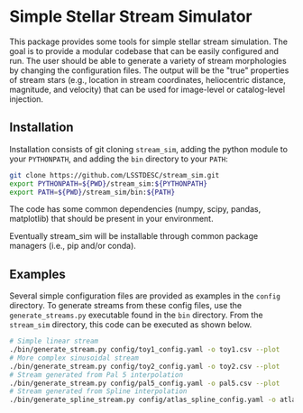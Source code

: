 # Simple Stellar Stream Simulator

This package provides some tools for simple stellar stream simulation. The goal is to provide a modular codebase that can be easily configured and run. The user should be able to generate a variety of stream morphologies by changing the configuration files. The output will be the "true" properties of stream stars (e.g., location in stream coordinates, heliocentric distance, magnitude, and velocity) that can be used for image-level or catalog-level injection.

## Installation

Installation consists of git cloning `stream_sim`, adding the python module to your `PYTHONPATH`, and adding the `bin` directory to your `PATH`:

```bash
git clone https://github.com/LSSTDESC/stream_sim.git
export PYTHONPATH=${PWD}/stream_sim:${PYTHONPATH}
export PATH=${PWD}/stream_sim/bin:${PATH}
```

The code has some common dependencies (numpy, scipy, pandas, matplotlib) that should be present in your environment.

Eventually stream_sim will be installable through common package managers (i.e., pip and/or conda).

## Examples

Several simple configuration files are provided as examples in the `config` directory. To generate streams from these config files, use the `generate_streams.py` executable found in the `bin` directory. From the `stream_sim` directory, this code can be executed as shown below.

```bash
# Simple linear stream
./bin/generate_stream.py config/toy1_config.yaml -o toy1.csv --plot
# More complex sinusoidal stream
./bin/generate_stream.py config/toy2_config.yaml -o toy2.csv --plot
# Stream generated from Pal 5 interpolation
./bin/generate_stream.py config/pal5_config.yaml -o pal5.csv --plot
# Stream generated from Spline interpolation
./bin/generate_spline_stream.py config/atlas_spline_config.yaml -o atlas_spline.csv --plot
```
